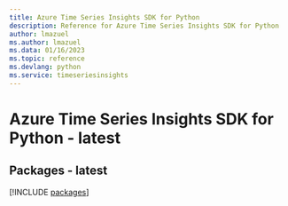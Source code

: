 ```yaml
---
title: Azure Time Series Insights SDK for Python
description: Reference for Azure Time Series Insights SDK for Python
author: lmazuel
ms.author: lmazuel
ms.data: 01/16/2023
ms.topic: reference
ms.devlang: python
ms.service: timeseriesinsights
---
```

# Azure Time Series Insights SDK for Python - latest
## Packages - latest
[!INCLUDE [packages](time-series-insights-index.md)]